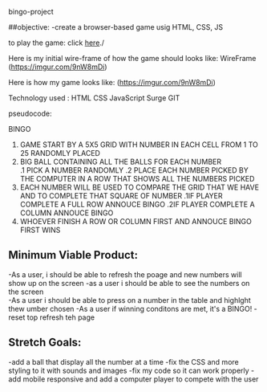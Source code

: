  bingo-project

##objective:
-create a browser-based game usig HTML, CSS, JS

to play the game:
click [here](https://bingo-project1.surge.sh)./

Here is my initial wire-frame of how the game should looks like:
WireFrame
 (https://imgur.com/9nW8mDi)
 
  Here is how my game looks like:
 (https://imgur.com/9nW8mDi)
 
 
 Technology used :
 HTML
 CSS
 JavaScript
 Surge
 GIT


pseudocode:

BINGO
1. GAME START BY A 5X5 GRID WITH NUMBER IN EACH CELL FROM 1 TO 25  RANDOMLY PLACED 
2. BIG BALL CONTAINING ALL THE BALLS FOR EACH NUMBER  
  .1 PICK A NUMBER RANDOMLY
  .2 PLACE EACH NUMBER PICKED BY THE COMPUTER IN A ROW THAT SHOWS ALL THE NUMBERS PICKED
3. EACH NUMBER WILL BE USED TO COMPARE THE GRID THAT WE HAVE AND TO COMPLETE THAT SQUARE OF NUMBER 
   .1IF PLAYER COMPLETE A FULL ROW 
ANNOUCE BINGO
   .2IF PLAYER COMPLETE A COLUMN 
ANNOUCE BINGO 
4. WHOEVER FINISH A ROW OR COLUMN FIRST AND ANNOUCE BINGO FIRST WINS

## Minimum Viable Product:
-As a user, i should be able to refresh the poage and new numbers will show up on the screen 
-as a user i should be able to see the  numbers on the screen  
-As a user i should be able to press on a number in the table and highlght thew umber chosen
-As a user if winning conditons are met, it's a BINGO!
-reset top refresh teh page 
## Stretch Goals:
-add a ball that display all the number at a time 
-fix the CSS and more styling to it with sounds and images
-fix my code so it can work properly
-add mobile responsive 
and add a computer player to compete with the user
